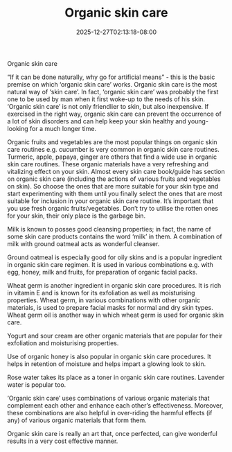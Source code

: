﻿---
title: "Organic skin care"
date: 2025-12-27T02:13:18-08:00
description: "Skincare Tips for Web Success"
featured_image: "/images/Skincare.jpg"
tags: ["Skincare"]
---

Organic skin care

“If it can be done naturally, why go for artificial means” - this is the basic premise on which ‘organic skin care’ works. Organic skin care is the most natural way of ‘skin care’. In fact, ‘organic skin care’ was probably the first one to be used by man when it first woke-up to the needs of his skin. ‘Organic skin care’ is not only friendlier to skin, but also inexpensive. If exercised in the right way, organic skin care can prevent the occurrence of a lot of skin disorders and can help keep your skin healthy and young-looking for a much longer time.

Organic fruits and vegetables are the most popular things on organic skin care routines e.g. cucumber is very common in organic skin care routines. Turmeric, apple, papaya, ginger are others that find a wide use in organic skin care routines. These organic materials have a very refreshing and vitalizing effect on your skin. Almost every skin care book/guide has section on organic skin care (including the actions of various fruits and vegetables on skin). So choose the ones that are more suitable for your skin type and start experimenting with them until you finally select the ones that are most suitable for inclusion in your organic skin care routine. It’s important that you use fresh organic fruits/vegetables. Don’t try to utilise the rotten ones for your skin, their only place is the garbage bin.

Milk is known to posses good cleansing properties; in fact, the name of some skin care products contains the word ‘milk’ in them. A combination of milk with ground oatmeal acts as wonderful cleanser. 

Ground oatmeal is especially good for oily skins and is a popular ingredient in organic skin care regimen.  It is used in various combinations e.g. with egg, honey, milk and fruits, for preparation of organic facial packs. 

Wheat germ is another ingredient in organic skin care procedures. It is rich in vitamin E and is known for its exfoliation as well as moisturising properties. Wheat germ, in various combinations with other organic materials, is used to prepare facial masks for normal and dry skin types. Wheat germ oil is another way in which wheat germ is used for organic skin care. 

Yogurt and sour cream are other organic materials that are popular for their exfoliation and moisturising properties. 

Use of organic honey is also popular in organic skin care procedures. It helps in retention of moisture and helps impart a glowing look to skin. 

Rose water takes its place as a toner in organic skin care routines.  Lavender water is popular too.

‘Organic skin care’ uses combinations of various organic materials that complement each other and enhance each other’s effectiveness. Moreover, these combinations are also helpful in over-riding the harmful effects (if any) of various organic materials that form them. 

Organic skin care is really an art that, once perfected, can give wonderful results in a very cost effective manner.


